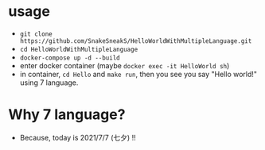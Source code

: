 # usage
- ```git clone https://github.com/SnakeSneakS/HelloWorldWithMultipleLanguage.git```
- ```cd HelloWorldWithMultipleLanguage```
- ```docker-compose up -d --build```
- enter docker container (maybe ```docker exec -it HelloWorld sh```)
- in container, ```cd Hello``` and ```make run```, then you see you say "Hello world!" using 7 language. 


# Why 7 language?
- Because, today is 2021/7/7 (七夕) !!
